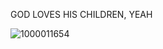 GOD LOVES HIS CHILDREN, YEAH

![1000011654](https://cdn.discordapp.com/attachments/1233877935652343821/1259417643400826961/Screenshot_20240706_190249_YouTube.jpg?ex=668b9b95&is=668a4a15&hm=a287d000969181cd401dffed9a347f1e65a59b582817b619c03ae5ed45b1d1bc&)

